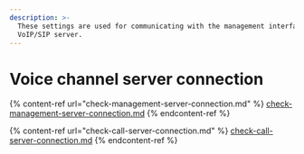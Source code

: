```yaml
---
description: >-
  These settings are used for communicating with the management interface of the
  VoIP/SIP server.
---
```


# Voice channel server connection

{% content-ref url="check-management-server-connection.md" %}
[check-management-server-connection.md](check-management-server-connection.md)
{% endcontent-ref %}

{% content-ref url="check-call-server-connection.md" %}
[check-call-server-connection.md](check-call-server-connection.md)
{% endcontent-ref %}
